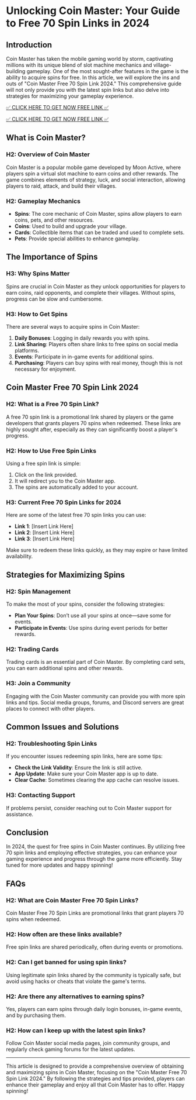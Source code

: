 # Unlocking Coin Master: Your Guide to Free 70 Spin Links in 2024

## Introduction

Coin Master has taken the mobile gaming world by storm, captivating millions with its unique blend of slot machine mechanics and village-building gameplay. One of the most sought-after features in the game is the ability to acquire spins for free. In this article, we will explore the ins and outs of "Coin Master Free 70 Spin Link 2024." This comprehensive guide will not only provide you with the latest spin links but also delve into strategies for maximizing your gameplay experience.

[✅ CLICK HERE TO GET NOW FREE LINK ✅](https://todaylink.site/Coinspins/)

[✅ CLICK HERE TO GET NOW FREE LINK ✅](https://todaylink.site/Coinspins/)

## What is Coin Master?

### H2: Overview of Coin Master

Coin Master is a popular mobile game developed by Moon Active, where players spin a virtual slot machine to earn coins and other rewards. The game combines elements of strategy, luck, and social interaction, allowing players to raid, attack, and build their villages.

### H2: Gameplay Mechanics

- **Spins**: The core mechanic of Coin Master, spins allow players to earn coins, pets, and other resources.
- **Coins**: Used to build and upgrade your village.
- **Cards**: Collectible items that can be traded and used to complete sets.
- **Pets**: Provide special abilities to enhance gameplay.

## The Importance of Spins

### H3: Why Spins Matter

Spins are crucial in Coin Master as they unlock opportunities for players to earn coins, raid opponents, and complete their villages. Without spins, progress can be slow and cumbersome.

### H3: How to Get Spins

There are several ways to acquire spins in Coin Master:

1. **Daily Bonuses**: Logging in daily rewards you with spins.
2. **Link Sharing**: Players often share links to free spins on social media platforms.
3. **Events**: Participate in in-game events for additional spins.
4. **Purchasing**: Players can buy spins with real money, though this is not necessary for enjoyment.

## Coin Master Free 70 Spin Link 2024

### H2: What is a Free 70 Spin Link?

A free 70 spin link is a promotional link shared by players or the game developers that grants players 70 spins when redeemed. These links are highly sought after, especially as they can significantly boost a player's progress.

### H2: How to Use Free Spin Links

Using a free spin link is simple:

1. Click on the link provided.
2. It will redirect you to the Coin Master app.
3. The spins are automatically added to your account.

### H3: Current Free 70 Spin Links for 2024

Here are some of the latest free 70 spin links you can use:

- **Link 1**: [Insert Link Here]
- **Link 2**: [Insert Link Here]
- **Link 3**: [Insert Link Here]

Make sure to redeem these links quickly, as they may expire or have limited availability.

## Strategies for Maximizing Spins

### H2: Spin Management

To make the most of your spins, consider the following strategies:

- **Plan Your Spins**: Don’t use all your spins at once—save some for events.
- **Participate in Events**: Use spins during event periods for better rewards.

### H2: Trading Cards

Trading cards is an essential part of Coin Master. By completing card sets, you can earn additional spins and other rewards.

### H3: Join a Community

Engaging with the Coin Master community can provide you with more spin links and tips. Social media groups, forums, and Discord servers are great places to connect with other players.

## Common Issues and Solutions

### H2: Troubleshooting Spin Links

If you encounter issues redeeming spin links, here are some tips:

- **Check the Link Validity**: Ensure the link is still active.
- **App Update**: Make sure your Coin Master app is up to date.
- **Clear Cache**: Sometimes clearing the app cache can resolve issues.

### H3: Contacting Support

If problems persist, consider reaching out to Coin Master support for assistance.

## Conclusion

In 2024, the quest for free spins in Coin Master continues. By utilizing free 70 spin links and employing effective strategies, you can enhance your gaming experience and progress through the game more efficiently. Stay tuned for more updates and happy spinning!

## FAQs

### H2: What are Coin Master Free 70 Spin Links?

Coin Master Free 70 Spin Links are promotional links that grant players 70 spins when redeemed.

### H2: How often are these links available?

Free spin links are shared periodically, often during events or promotions.

### H2: Can I get banned for using spin links?

Using legitimate spin links shared by the community is typically safe, but avoid using hacks or cheats that violate the game's terms.

### H2: Are there any alternatives to earning spins?

Yes, players can earn spins through daily login bonuses, in-game events, and by purchasing them.

### H2: How can I keep up with the latest spin links?

Follow Coin Master social media pages, join community groups, and regularly check gaming forums for the latest updates.

---

This article is designed to provide a comprehensive overview of obtaining and maximizing spins in Coin Master, focusing on the "Coin Master Free 70 Spin Link 2024." By following the strategies and tips provided, players can enhance their gameplay and enjoy all that Coin Master has to offer. Happy spinning!
